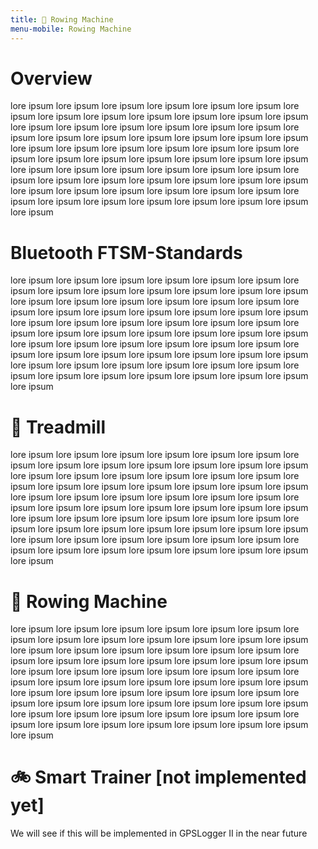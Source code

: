 ```yaml
---
title: 🚣 Rowing Machine
menu-mobile: Rowing Machine
---
```

# Overview
lore ipsum lore ipsum lore ipsum lore ipsum lore ipsum lore ipsum lore ipsum lore ipsum lore ipsum lore ipsum lore ipsum lore ipsum lore ipsum lore ipsum lore ipsum lore ipsum lore ipsum lore ipsum lore ipsum lore ipsum lore ipsum lore ipsum lore ipsum lore ipsum lore ipsum lore ipsum lore ipsum lore ipsum lore ipsum lore ipsum lore ipsum lore ipsum lore ipsum lore ipsum lore ipsum lore ipsum lore ipsum lore ipsum lore ipsum lore ipsum lore ipsum lore ipsum lore ipsum lore ipsum lore ipsum lore ipsum lore ipsum lore ipsum lore ipsum lore ipsum lore ipsum lore ipsum lore ipsum lore ipsum lore ipsum lore ipsum lore ipsum lore ipsum lore ipsum lore ipsum lore ipsum lore ipsum lore ipsum lore ipsum lore ipsum lore ipsum

# <i class="fa-brands fa-bluetooth"></i> Bluetooth FTSM-Standards
lore ipsum lore ipsum lore ipsum lore ipsum lore ipsum lore ipsum lore ipsum lore ipsum lore ipsum lore ipsum lore ipsum lore ipsum lore ipsum lore ipsum lore ipsum lore ipsum lore ipsum lore ipsum lore ipsum lore ipsum lore ipsum lore ipsum lore ipsum lore ipsum lore ipsum lore ipsum lore ipsum lore ipsum lore ipsum lore ipsum lore ipsum lore ipsum lore ipsum lore ipsum lore ipsum lore ipsum lore ipsum lore ipsum lore ipsum lore ipsum lore ipsum lore ipsum lore ipsum lore ipsum lore ipsum lore ipsum lore ipsum lore ipsum lore ipsum lore ipsum lore ipsum lore ipsum lore ipsum lore ipsum lore ipsum lore ipsum lore ipsum lore ipsum lore ipsum lore ipsum lore ipsum lore ipsum lore ipsum lore ipsum lore ipsum lore ipsum

# 🏃 Treadmill
lore ipsum lore ipsum lore ipsum lore ipsum lore ipsum lore ipsum lore ipsum lore ipsum lore ipsum lore ipsum lore ipsum lore ipsum lore ipsum lore ipsum lore ipsum lore ipsum lore ipsum lore ipsum lore ipsum lore ipsum lore ipsum lore ipsum lore ipsum lore ipsum lore ipsum lore ipsum lore ipsum lore ipsum lore ipsum lore ipsum lore ipsum lore ipsum lore ipsum lore ipsum lore ipsum lore ipsum lore ipsum lore ipsum lore ipsum lore ipsum lore ipsum lore ipsum lore ipsum lore ipsum lore ipsum lore ipsum lore ipsum lore ipsum lore ipsum lore ipsum lore ipsum lore ipsum lore ipsum lore ipsum lore ipsum lore ipsum lore ipsum lore ipsum lore ipsum lore ipsum lore ipsum lore ipsum lore ipsum lore ipsum lore ipsum lore ipsum

# 🚣 Rowing Machine
lore ipsum lore ipsum lore ipsum lore ipsum lore ipsum lore ipsum lore ipsum lore ipsum lore ipsum lore ipsum lore ipsum lore ipsum lore ipsum lore ipsum lore ipsum lore ipsum lore ipsum lore ipsum lore ipsum lore ipsum lore ipsum lore ipsum lore ipsum lore ipsum lore ipsum lore ipsum lore ipsum lore ipsum lore ipsum lore ipsum lore ipsum lore ipsum lore ipsum lore ipsum lore ipsum lore ipsum lore ipsum lore ipsum lore ipsum lore ipsum lore ipsum lore ipsum lore ipsum lore ipsum lore ipsum lore ipsum lore ipsum lore ipsum lore ipsum lore ipsum lore ipsum lore ipsum lore ipsum lore ipsum lore ipsum lore ipsum lore ipsum lore ipsum lore ipsum lore ipsum lore ipsum lore ipsum lore ipsum lore ipsum lore ipsum lore ipsum

# 🚲 Smart Trainer \[not implemented yet\]
We will see if this will be implemented in GPSLogger II in the near future